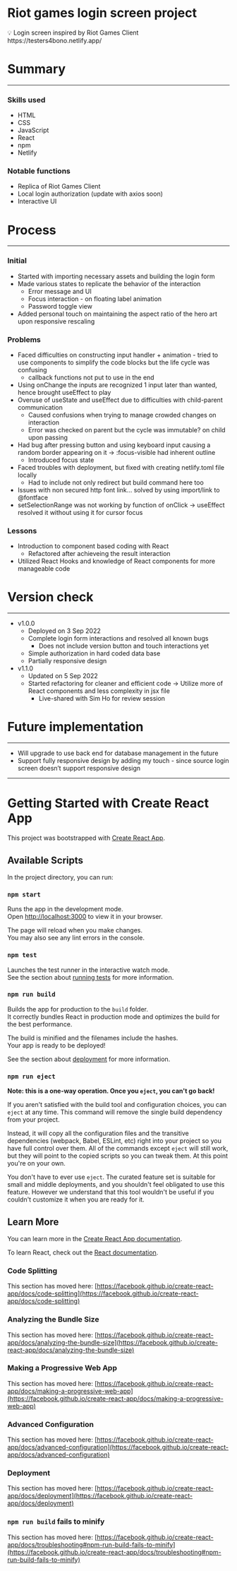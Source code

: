 # Riot games login screen project

<aside>
💡 Login screen inspired by Riot Games Client https://testers4bono.netlify.app/

</aside>

# Summary

---

### Skills used

-  HTML
-  CSS
-  JavaScript
-  React
-  npm
-  Netlify

### Notable functions

-  Replica of Riot Games Client
-  Local login authorization (update with axios soon)
-  Interactive UI

# Process

---

### Initial

-  Started with importing necessary assets and building the login form
-  Made various states to replicate the behavior of the interaction
   -  Error message and UI
   -  Focus interaction - on floating label animation
   -  Password toggle view
-  Added personal touch on maintaining the aspect ratio of the hero art upon responsive rescaling

### Problems

-  Faced difficulties on constructing input handler + animation - tried to use components to simplify the code blocks but the life cycle was confusing
   -  callback functions not put to use in the end
-  Using onChange the inputs are recognized 1 input later than wanted, hence brought useEffect to play
-  Overuse of useState and useEffect due to difficulties with child-parent communication
   -  Caused confusions when trying to manage crowded changes on interaction
   -  Error was checked on parent but the cycle was immutable? on child upon passing
-  Had bug after pressing button and using keyboard input causing a random border appearing on it → :focus-visible had inherent outline
   -  Introduced focus state
-  Faced troubles with deployment, but fixed with creating netlify.toml file locally
   -  Had to include not only redirect but build command here too
-  Issues with non secured http font link… solved by using import/link to @fontface
-  setSelectionRange was not working by function of onClick → useEffect resolved it without using it for cursor focus

### Lessons

-  Introduction to component based coding with React
   -  Refactored after achieveing the result interaction
-  Utilized React Hooks and knowledge of React components for more manageable code

# Version check

---

-  v1.0.0
   -  Deployed on 3 Sep 2022
   -  Complete login form interactions and resolved all known bugs
      -  Does not include version button and touch interactions yet
   -  Simple authorization in hard coded data base
   -  Partially responsive design
-  v1.1.0
   -  Updated on 5 Sep 2022
   -  Started refactoring for cleaner and efficient code → Utilize more of React components and less complexity in jsx file
      -  Live-shared with Sim Ho for review session

# Future implementation

---

-  Will upgrade to use back end for database management in the future
-  Support fully responsive design by adding my touch - since source login screen doesn’t support responsive design

---

# Getting Started with Create React App

This project was bootstrapped with [Create React App](https://github.com/facebook/create-react-app).

## Available Scripts

In the project directory, you can run:

### `npm start`

Runs the app in the development mode.\
Open [http://localhost:3000](http://localhost:3000) to view it in your browser.

The page will reload when you make changes.\
You may also see any lint errors in the console.

### `npm test`

Launches the test runner in the interactive watch mode.\
See the section about [running tests](https://facebook.github.io/create-react-app/docs/running-tests) for more information.

### `npm run build`

Builds the app for production to the `build` folder.\
It correctly bundles React in production mode and optimizes the build for the best performance.

The build is minified and the filenames include the hashes.\
Your app is ready to be deployed!

See the section about [deployment](https://facebook.github.io/create-react-app/docs/deployment) for more information.

### `npm run eject`

**Note: this is a one-way operation. Once you `eject`, you can't go back!**

If you aren't satisfied with the build tool and configuration choices, you can `eject` at any time. This command will remove the single build dependency from your project.

Instead, it will copy all the configuration files and the transitive dependencies (webpack, Babel, ESLint, etc) right into your project so you have full control over them. All of the commands except `eject` will still work, but they will point to the copied scripts so you can tweak them. At this point you're on your own.

You don't have to ever use `eject`. The curated feature set is suitable for small and middle deployments, and you shouldn't feel obligated to use this feature. However we understand that this tool wouldn't be useful if you couldn't customize it when you are ready for it.

## Learn More

You can learn more in the [Create React App documentation](https://facebook.github.io/create-react-app/docs/getting-started).

To learn React, check out the [React documentation](https://reactjs.org/).

### Code Splitting

This section has moved here: [https://facebook.github.io/create-react-app/docs/code-splitting](https://facebook.github.io/create-react-app/docs/code-splitting)

### Analyzing the Bundle Size

This section has moved here: [https://facebook.github.io/create-react-app/docs/analyzing-the-bundle-size](https://facebook.github.io/create-react-app/docs/analyzing-the-bundle-size)

### Making a Progressive Web App

This section has moved here: [https://facebook.github.io/create-react-app/docs/making-a-progressive-web-app](https://facebook.github.io/create-react-app/docs/making-a-progressive-web-app)

### Advanced Configuration

This section has moved here: [https://facebook.github.io/create-react-app/docs/advanced-configuration](https://facebook.github.io/create-react-app/docs/advanced-configuration)

### Deployment

This section has moved here: [https://facebook.github.io/create-react-app/docs/deployment](https://facebook.github.io/create-react-app/docs/deployment)

### `npm run build` fails to minify

This section has moved here: [https://facebook.github.io/create-react-app/docs/troubleshooting#npm-run-build-fails-to-minify](https://facebook.github.io/create-react-app/docs/troubleshooting#npm-run-build-fails-to-minify)
